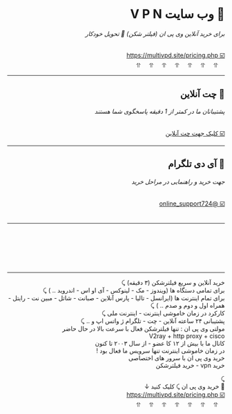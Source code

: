 
<div id="multi" dir="rtl"> 
<h1> 💚 وب سایت V P N  
<h6> برای خرید آنلاین وی پی ان (فیلتر شکن) 🚀 تحویل خودکار </h6>
<a dir="rtl" target="_blank" href="https://multivpd.site/pricing.php" dir="rtl" align="right"> ☑️ https://multivpd.site/pricing.php </a>
<br> &nbsp;&nbsp;&nbsp; ⥣ &nbsp;&nbsp;&nbsp; ⥣ &nbsp;&nbsp;&nbsp; ⥣ &nbsp;&nbsp;&nbsp; ⥣ &nbsp;&nbsp;&nbsp; ⥣ &nbsp;&nbsp;&nbsp; ⥣ &nbsp;&nbsp;&nbsp; ⥣  </h1>

<hr>

<h2> 💛 چت آنلاین <h6> پشتیبانان ما در کمتر از 1 دقیقه پاسخگوی شما هستند </h6> 
<a dir="rtl" target="_blank" href="https://multivpd.site/pay/direct.php?card=1&qty=1" target="_blank" dir="rtl" align="right"> ☑️ کلیک جهت چت آنلاین </a></h3>

 <hr>

<h2> 🤍 آی دی تلگرام  <h6> جهت خرید و راهنمایی در مراحل خرید</h6>
<a dir="rtl" href="https://t.me/online_support724" target="_blank"> ☑️ @online_support724 </a></h3>
<br><br>
 <hr>

<br> <br> <br> <br> <br> <hr>


خرید آنلاین و سریع فیلترشکن (۳ دقیقه) ⤹
<br>
برای تمامی دستگاه ها (ویندوز - مک - لینوکس - آی او اس - اندروید .. ) ⤹
<br>
برای تمام اینترنت ها (ایرانسل - تالیا - پارس آنلاین - صبانت - شاتل - مبین نت - رایتل - همراه اول و دوم و صدم .. ) ⤹
<br>
کارکرد در زمان خاموشی اینترنت - اینترنت ملی ⤹
<br>
پشتیبانی ۲۴ ساعته آنلاین - چت - تلگرام ژ واتس اپ و .. ⤹
<br>
مولتی وی پی ان : تنها فیلترشکن فعال با سرعت بالا در حال حاضر
<br> 
V2ray + http proxy + cisco
<br> 
کانال ما با بیش از ۱۲ کا عضو - از سال ۲۰۰۳ تا کنون
<br> 
در زمان خاموشی اینترنت تنها سرویس ما فعال بود !
<br> 
خرید وی پی ان با سرور های اختصاصی 
<br> 
خرید vpn - خرید فیلترشکن
<br>

⤹
<br>
💚 خرید وی پی ان ⤹ کلیک کنید ↓
<br>
<a dir="rtl" target="_blank" href="https://multivpd.site/pricing.php" dir="rtl" align="right"> ☑️ https://multivpd.site/pricing.php </a>
<br> &nbsp;&nbsp;&nbsp; ⥣ &nbsp;&nbsp;&nbsp; ⥣ &nbsp;&nbsp;&nbsp; ⥣ &nbsp;&nbsp;&nbsp; ⥣ &nbsp;&nbsp;&nbsp; ⥣ &nbsp;&nbsp;&nbsp; ⥣ &nbsp;&nbsp;&nbsp; ⥣ 


</b>  </h3>
</div>
